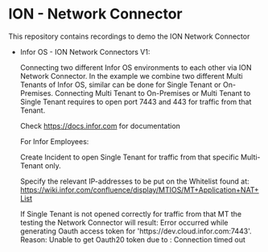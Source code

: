 # ION - Network Connector
This repository contains recordings to demo the ION Network Connector

- Infor OS - ION Network Connectors V1: 
  
  Connecting two different Infor OS environments to each other via ION Network Connector.
  In the example we combine two different Multi Tenants of Infor OS, similar can be done for Single Tenant or On-Premises.
  Connecting Multi Tenant to On-Premises or Multi Tenant to Single Tenant requires to open port 7443 and 443 for traffic from that Tenant.
  
  Check https://docs.infor.com for documentation
  
  For Infor Employees:
    
    Create Incident to open Single Tenant for traffic from that specific Multi-Tenant only. 
    
    Specify the relevant IP-addresses to be put on the Whitelist found at: https://wiki.infor.com/confluence/display/MTIOS/MT+Application+NAT+List 
    
    If Single Tenant is not opened correctly for traffic from that MT the testing the Network Connector will result: Error occurred while generating Oauth access token for 'https://<customer>dev.cloud.infor.com:7443'. Reason: Unable to get Oauth20 token due to : Connection timed out
